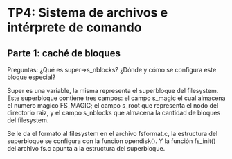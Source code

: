 # TP4: Sistema de archivos e intérprete de comando

## Parte 1: caché de bloques

Preguntas: ¿Qué es super->s_nblocks? ¿Dónde y cómo se configura este bloque especial?

Super es una variable, la misma representa el superbloque del filesystem. Este superbloque contiene tres campos: el campo s_magic el cual almacena el numero magico FS_MAGIC; el campo s_root que representa el nodo del directorio raiz, y el campo s_nblocks que almacena la cantidad de bloques del filesystem.

Se le da el formato al filesystem en el archivo fsformat.c, la estructura del superbloque se configura con la funcion opendisk(). Y la función fs_init() del archivo fs.c apunta a la estructura del superbloque.

